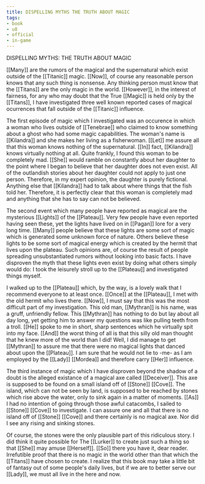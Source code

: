 ```yaml
---
title: DISPELLING MYTHS THE TRUTH ABOUT MAGIC
tags:
- book
- u8
- official
- in-game
---
```


DISPELLING MYTHS: THE TRUTH ABOUT MAGIC  
  
[[Many]] are the rumors of the magical and the supernatural which exist outside of the [[Titanic]] magic. [[Now]], of course any reasonable person knows that any such thing is nonsense. Any thinking person must know that the [[Titans]] are the only magic in the world. [[However]], in the interest of fairness, for any who may doubt that the True [[Magic]] is held only by the [[Titans]], I have investigated three well known reported cases of magical ocurrences that fall outside of the [[Titanic]] influence.  
  
The first episode of magic which I investigated was an occurence in which a woman who lives outside of [[Tenebrae]] who claimed to know something about a ghost who had some magic capabilities. The woman's name is [[Kilandra]] and she makes her living as a fisherwoman. [[Let]] me assure all that this woman knows nothing of the supernatural. [[In]] fact, [[Kilandra]] knows virtually nothing at all. Quite frankly, I found this woman to be completely mad. [[She]] would ramble on constantly about her daughter to the point where I began to believe that her daughter does not even exist. All of the outlandish stories about her daughter could not apply to just one person. Therefore, in my expert opinion, the daughter is purely fictional. Anything else that [[Kilandra]] had to talk about where things that the fish told her. Therefore, it is perfectly clear that this woman is completely mad and anything that she has to say can not be believed.  
  
The second event which many people have reported as magical are the mysterious [[Lights]] of the [[Plateau]]. Very few people have even reported having seen these, yet the lights have lived on in [[Pagan]] lore for a very long time. [[Many]] people believe that these lights are some sort of magic which is generated some unknown force of nature. Others believe these lights to be some sort of magical energy which is created by the hermit that lives upon the plateau. Such opinions are, of course the result of people spreading unsubstantiated rumors without looking into basic facts. I have disproven the myth that these lights even exist by doing what others simply would do: I took the leisurely stroll up to the [[Plateau]] and investigated things myself.  
  
I walked up to the [[Plateau]] which, by the way, is a lovely walk that I recommend everyone to at least once. [[Once]] at the [[Plateau]], I met with the old hermit who lives there. [[Now]], I must say that this was the most difficult part of my investigation. This old man, [[Mythran]] is his name, was a gruff, unfriendly fellow. This [[Mythran]] has nothing to do but lay about all day long, yet getting him to answer my questions was like pulling teeth from a troll. [[He]] spoke to me in short, sharp sentences which he virtually spit into my face. [[And]] the worst thing of all is that this silly old man thought that he knew more of the world than I did! Well, I did manage to get [[Mythran]] to assure me that there were no magical lights that danced about upon the [[Plateau]]. I am sure that he would not lie to -me- as I am employed by the [[Lady]] [[Mordea]] and therefore carry [[Her]] influence.  
  
The third instance of magic which I have disproven beyond the shadow of a doubt is the alleged existance of a magical axe called [[Deceiver]]. This axe is supposed to be found on a small island off of [[Stone]] [[Cove]]. The island, which can not be seen by land, is supposed to be reached by stones which rise above the water, only to sink again in a matter of moments. [[As]] I had no intention of going through those awful catacombs, I sailed to [[Stone]] [[Cove]] to investigate. I can assure one and all that there is no island off of [[Stone]] [[Cove]] and there certainly is no magical axe. Nor did I see any rising and sinking stones.  
  
Of course, the stones were the only plausible part of this ridiculous story. I did think it quite possible for The [[Lurker]] to create just such a thing so that [[She]] may amuse [[Herself]]. [[So]] there you have it, dear reader. Irrefutible proof that there is no magic in the world other than that which the [[Titans]] have chosen to create. I realize that this book may take a little bit of fantasy out of some people's daily lives, but if we are to better serve our [[Lady]], we must all live in the here and now.